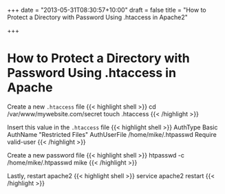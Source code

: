 +++
date = "2013-05-31T08:30:57+10:00"
draft = false
title = "How to Protect a Directory with Password Using .htaccess in Apache2"

+++

# How to Protect a Directory with Password Using .htaccess in Apache

Create a new `.htaccess` file
{{< highlight shell >}}
cd /var/www/mywebsite.com/secret
touch .htaccess
{{< /highlight >}}

Insert this value in the `.htaccess` file
{{< highlight shell >}}
AuthType Basic
AuthName "Restricted Files"
AuthUserFile /home/mike/.htpasswd
Require valid-user
{{< /highlight >}}

Create a new password file
{{< highlight shell >}}
htpasswd -c /home/mike/.htpasswd mike
{{< /highlight >}}

Lastly, restart apache2
{{< highlight shell >}}
service apache2 restart
{{< /highlight >}}